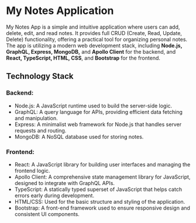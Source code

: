 # My Notes Application

My Notes App is a simple and intuitive application where users can add, delete, edit, and read notes.
It provides full CRUD (Create, Read, Update, Delete) functionality, offering a practical tool for organizing personal notes.
The app is utilizing a modern web development stack, including **Node.js, GraphQL, Express, MongoDB,** and **Apollo Client** for the backend, and **React, TypeScript, HTML, CSS**, and **Bootstrap** for the frontend.

## Technology Stack
### Backend:
* Node.js: A JavaScript runtime used to build the server-side logic.
* GraphQL: A query language for APIs, providing efficient data fetching and manipulation.
* Express: A minimalist web framework for Node.js that handles server requests and routing.
* MongoDB: A NoSQL database used for storing notes.
### Frontend:
* React: A JavaScript library for building user interfaces and managing the frontend logic.
* Apollo Client: A comprehensive state management library for JavaScript, designed to integrate with GraphQL APIs.
* TypeScript: A statically typed superset of JavaScript that helps catch errors early during development.
* HTML/CSS: Used for the basic structure and styling of the application.
* Bootstrap: A front-end framework used to ensure responsive design and consistent UI components.

